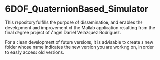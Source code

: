 # 6DOF_QuaternionBased_Simulator
This repository fulfills the purpose of dissemination, and enables the development and improvement of the Matlab application resulting from the final degree project of Ángel Daniel Velázquez Rodríguez.

For a clean development of future versions, it is advisable to create a new folder whose name indicates the new version you are working on, in order to easily access old versions.
